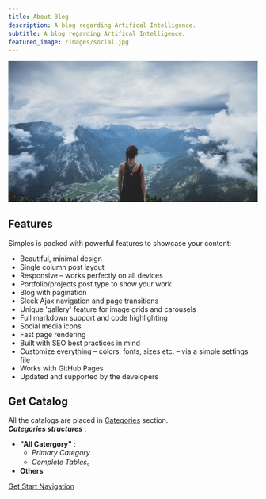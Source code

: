 ```yaml
---
title: About Blog
description: A blog regarding Artifical Intelligence.
subtitle: A blog regarding Artifical Intelligence.
featured_image: /images/social.jpg
---
```


![](/images/demo/Samples.jpg)

## Features

Simples is packed with powerful features to showcase your content:

* Beautiful, minimal design
* Single column post layout
* Responsive – works perfectly on all devices
* Portfolio/projects post type to show your work
* Blog with pagination
* Sleek Ajax navigation and page transitions
* Unique 'gallery' feature for image grids and carousels
* Full markdown support and code highlighting
* Social media icons
* Fast page rendering
* Built with SEO best practices in mind
* Customize everything – colors, fonts, sizes etc. – via a simple settings file
* Works with GitHub Pages
* Updated and supported by the developers

## Get Catalog

All the catalogs are placed in [Categories](https://glaciermelt.github.io/catalogs) section.<br />
***Categories structures*** :
* **"All Catergory"** :
  * *Primary Category*
  * *Complete Tables*。 
* **Others**

<a href="https://glaciermelt.github.io/category/all-category" class="button button--large">Get Start Navigation</a>
